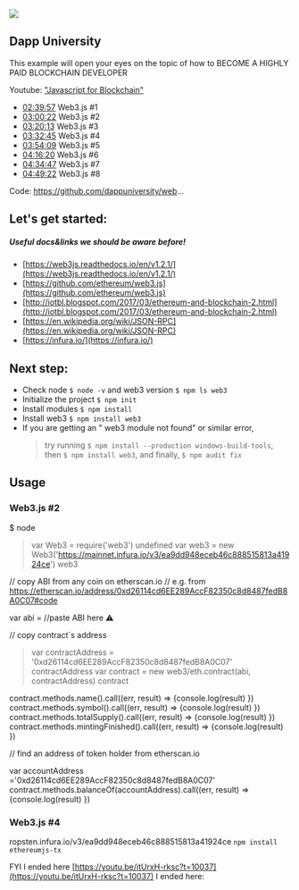 
<img src="https://monosnap.com/image/UZPsR5l6SbSO78BJUb8CLs0zZsU4Zl"/>

Dapp University
---------------
This example will open your eyes on the topic 
of how to BECOME A HIGHLY PAID BLOCKCHAIN DEVELOPER

Youtube: ["Javascript for Blockchain"](https://www.youtube.com/watch?v=itUrxH-rksc&feature=youtu.be)
* [02:39:57](https://www.youtube.com/watch?v=itUrxH-rksc&t=9597s) Web3.js #1
* [03:00:22](https://www.youtube.com/watch?v=itUrxH-rksc&t=10822s) Web3.js #2
* [03:20:13](https://www.youtube.com/watch?v=itUrxH-rksc&t=12013s) Web3.js #3
* [03:32:45](https://www.youtube.com/watch?v=itUrxH-rksc&t=12765s) Web3.js #4
* [03:54:09](https://www.youtube.com/watch?v=itUrxH-rksc&t=14049s) Web3.js #5
* [04:16:20](https://www.youtube.com/watch?v=itUrxH-rksc&t=15380s) Web3.js #6
* [04:34:47](https://www.youtube.com/watch?v=itUrxH-rksc&t=16487s) Web3.js #7
* [04:49:22](https://www.youtube.com/watch?v=itUrxH-rksc&t=17362s) Web3.js #8

Code: https://github.com/dappuniversity/web...


## Let's get started: 
##### Useful docs&links we should be aware before! 
- [https://web3js.readthedocs.io/en/v1.2.1/](https://web3js.readthedocs.io/en/v1.2.1/)
- [https://github.com/ethereum/web3.js](https://github.com/ethereum/web3.js)
- [http://iotbl.blogspot.com/2017/03/ethereum-and-blockchain-2.html](http://iotbl.blogspot.com/2017/03/ethereum-and-blockchain-2.html)
- [https://en.wikipedia.org/wiki/JSON-RPC](https://en.wikipedia.org/wiki/JSON-RPC)
- [https://infura.io/](https://infura.io/)

## Next step:
-  Check node `$ node -v` and web3 version `$ npm ls web3`
-  Initialize the project `$ npm init` 
-  Install modules `$ npm install`
-  Install web3 `$ npm install web3`
-  If you are getting an " web3 module not found" or similar error, 
   > try running `$ npm install --production windows-build-tools`, 
   > then `$ npm install web3`, and finally, `$ npm audit fix`
                                                                         

## Usage
### Web3.js #2
   $ node
   > var Web3 = require('web3')
   undefined
   var web3 = new Web3('https://mainnet.infura.io/v3/ea9dd948eceb46c888515813a41924ce')
   web3
   
   // copy ABI from any coin on etherscan.io
   // e.g. from https://etherscan.io/address/0xd26114cd6EE289AccF82350c8d8487fedB8A0C07#code
   
   var abi =  //paste ABI here ⚠️
 
   // copy contract`s address
   
   > var contractAddress = '0xd26114cd6EE289AccF82350c8d8487fedB8A0C07'
   > contractAddress
   var contract = new web3/eth.contract(abi, contractAddress)
   > contract
   
   contract.methods.name().call((err, result) => {console.log(result) })
   contract.methods.symbol().call((err, result) => {console.log(result) })
   contract.methods.totalSupply().call((err, result) => {console.log(result) })
   contract.methods.mintingFinished().call((err, result) => {console.log(result) })
   
   // find an address of token holder from etherscan.io
   
   var accountAddress ='0xd26114cd6EE289AccF82350c8d8487fedB8A0C07'
   contract.methods.balanceOf(accountAddress).call((err, result) => {console.log(result) })

### Web3.js #4  
   ropsten.infura.io/v3/ea9dd948eceb46c888515813a41924ce
   `npm install ethereumjs-tx`
   
   
   

FYI I ended here [https://youtu.be/itUrxH-rksc?t=10037](https://youtu.be/itUrxH-rksc?t=10037)
    I ended here: 


